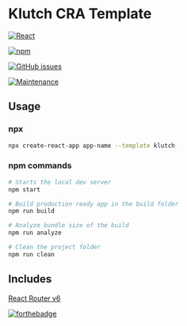 # Klutch CRA Template

[![React](https://img.shields.io/badge/react%20-%2320232a.svg?&style=for-the-badge&logo=react&logoColor=%2361DAFB)](https://reactjs.com)

[![npm](https://img.shields.io/npm/v/cra-template-klutch?style=for-the-badge)](https://www.npmjs.com/package/cra-template-klutch)

[![GitHub issues](https://img.shields.io/github/issues/klutchdev/cra-template-klutch?style=for-the-badge)](https://github.com/klutchdev/cra-template-klutch/issues)

[![Maintenance](https://img.shields.io/badge/Maintained%3F-yes-green.svg?style=for-the-badge)](https://GitHub.com/Klutchdev/cra-template-klutch/graphs/commit-activity)

## Usage

### npx

```sh
npx create-react-app app-name --template klutch
```

### npm commands

```sh
# Starts the local dev server
npm start

# Build production ready app in the build folder
npm run build

# Analyze bundle size of the build
npm run analyze

# Clean the project folder
npm run clean
```


## Includes

[React Router v6](https://reactrouter.com/docs/en/v6)

[![forthebadge](https://forthebadge.com/images/badges/powered-by-netflix.svg)](www.npmjs.com/package/cra-template-klutch-dev)

<!-- prettier-ignore-start -->

[npm]: https://www.npmjs.com/
[node]: https://nodejs.org
[package]: https://www.npmjs.com/package/cra-template-klutch
[react-router-dom]: https://reactrouter.com/docs/en/v6
[forthebadge]: https://forthebadge.com/images/badges/powered-by-netflix.svg
